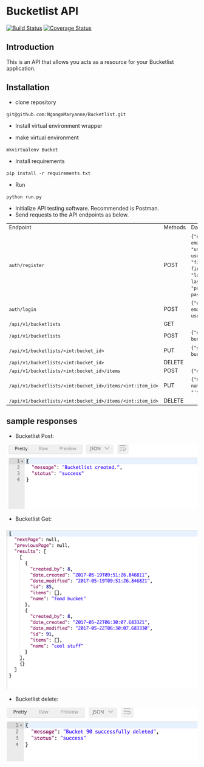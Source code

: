 # Bucketlist API 
[![Build Status](https://travis-ci.org/NgangaMaryanne/Bucketlist.svg?branch=develop)](https://travis-ci.org/NgangaMaryanne/Bucketlist)
[![Coverage Status](https://coveralls.io/repos/github/NgangaMaryanne/Bucketlist/badge.svg)](https://coveralls.io/github/NgangaMaryanne/Bucketlist)
## Introduction
This is an API that allows you acts as a resource for your Bucketlist application.

## Installation
* clone repository

 `git@github.com:NgangaMaryanne/Bucketlist.git`

* Install virtual environment wrapper

* make virtual environment

 `mkvirtualenv Bucket`

* Install requirements 

 `pip install -r requirements.txt`

* Run
 
 `python run.py`

* Initialize API testing software. Recommended is Postman.
* Send requests to the API endpoints as below.


|           |          |                                                                                                                                                                                |
|-----------|---------|---------------------------------------------------------------------------------------------------------------------------------------------------------------------------------| 
| Endpoint  | Methods |  Data required                                                                                                                                                                    | 
| `auth/register `  | POST  | `{"email":"this user email", "username":"this user username": "first_name":"this user firstname", "last_name": "this user last name", "password":"this user password"}` | 
| `auth/login` | POST | `{"email":"this user email","password":"this user password"}`                                                                                                                 | 
| `/api/v1/bucketlists` |  GET                                                                                                                                                                              |                                                                                                                                                                        |
| `/api/v1/bucketlists`                                     | POST    | `{"name": "this bucketlist name"} `                                                                                                 |
| `/api/v1/bucketlists/<int:bucket_id> `                    | PUT     | `{"name": "updated bucketlist name"}`                                                                                               |
| `/api/v1/bucketlists/<int:bucket_id> `                    | DELETE  |                                                                                                                                   |
| `/api/v1/bucketlists/<int:bucket_id>/items`               | POST    | `{"name": "item name"}`                                                                                                              |
| `/api/v1/bucketlists/<int:bucket_id>/items/<int:item_id>` | PUT     | `{"name ": "new item name", "done": "'false'/'true'"} `                                                                              |
| `/api/v1/bucketlists/<int:bucket_id>/items/<int:item_id>` | DELETE  |                                                                                                                                       |


## sample responses
* Bucketlist Post:

![alt](static/post.png)

* Bucketlist Get:

![alt](static/get.png) 
* Bucketlist delete:

![alt](static/delete.png)


